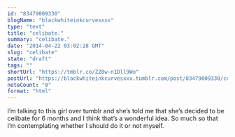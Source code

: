 ```yaml
---
id: "83479009330"
blogName: "blackwhiteinkcurvesxxx"
type: "text"
title: "celibate."
summary: "celibate."
date: "2014-04-22 03:02:28 GMT"
slug: "celibate"
state: "draft"
tags: ""
shortUrl: "https://tmblr.co/ZZ0w-n1Dll9Wo"
postUrl: "https://blackwhiteinkcurvesxxx.tumblr.com/post/83479009330/celibate"
noteCount: "0"
format: "html"
---
```


I’m talking to this girl over tumblr and she’s told me that she’s decided to be celibate for 6 months and I think that’s a wonderful idea. So much so that I’m contemplating whether I should do it or not myself.